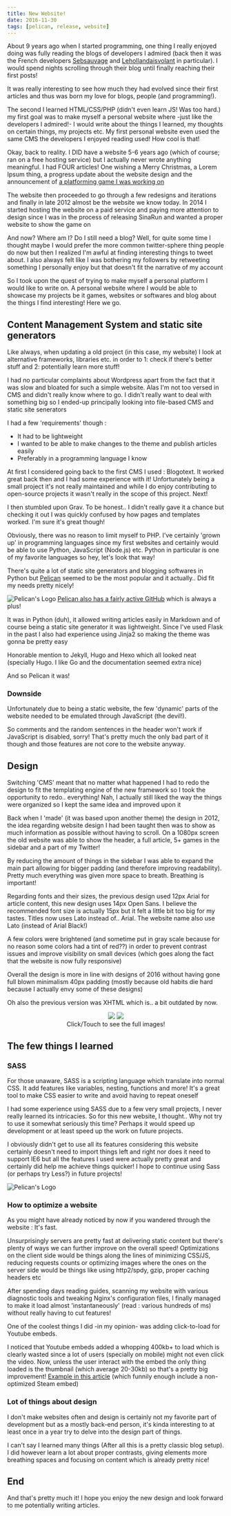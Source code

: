 ```yaml
---
title: New Website!
date: 2016-11-30
tags: [pelican, release, website]
---
```


About 9 years ago when I started programming, one thing I really enjoyed doing was fully reading the blogs of developers I admired (back then it was the French developers [Sebsauvage](http://sebsauvage.net) and [Lehollandaisvolant](https://lehollandaisvolant.net) in particular). I would spend nights scrolling through their blog until finally reaching their first posts!

It was really interesting to see how much they had evolved since their first articles and thus was born my love for blogs, people (and programming!).

The second I learned HTML/CSS/PHP (didn't even learn JS! Was too hard.) my first goal was to make myself a personal website where -just like the developers I admired!- I would write about the things I learned, my thoughts on certain things, my projects etc. My first personal website even used the same CMS the developers I enjoyed reading used! How cool is that!

<!-- more -->

Okay, back to reality. I DID have a website 5-6 years ago (which of course; ran on a free hosting service) but I actually never wrote anything meaningful. I had FOUR articles! One wishing a Merry Christmas, a Lorem Ipsum thing, a progress update about the website design and the announcement of [a platforming game I was working on]({filename}/pages/games/sinarun.md)

The website then proceeded to go through a few redesigns and iterations and finally in late 2012
almost be the website we know today. In 2014 I started hosting the website on a paid service and paying more attention to design since I was in the process of releasing SinaRun and wanted a proper website to show the game on

And now? Where am I? Do I still need a blog? Well, for quite some time I thought maybe I would prefer the more common twitter-sphere thing people do now but then I realized I'm awful at finding interesting things to tweet about. I also always felt like I was bothering my followers by retweeting something I personally enjoy but that doesn't fit the narrative of my account

So I took upon the quest of trying to make myself a personal platform I would like to write on. A personal website where I would be able to showcase my projects be it games, websites or softwares and blog about the things I find interesting! Here we go.

## Content Management System and static site generators

Like always, when updating a old project (in this case, my website) I look at alternative frameworks, libraries etc. in order to 1: check if there's better stuff and 2: potentially learn more stuff!

I had no particular complaints about Wordpress apart from the fact that it was slow and bloated for such a simple website. Alas I'm not too versed in CMS and didn't really know where to go. I didn't really want to deal with something big so I ended-up principally looking into file-based CMS and static site senerators

I had a few 'requirements' though :

- It had to be lightweight
- I wanted to be able to make changes to the theme and publish articles easily
- Preferably in a programming language I know

At first I considered going back to the first CMS I used : Blogotext.
It worked great back then and I had some experience with it! Unfortunately being a small project it's not really maintained and while I do enjoy contributing to open-source projects it wasn't really in the scope of this project. Next!

I then stumbled upon Grav. To be honest.. I didn't really gave it a chance but checking it out I was quickly confused by how pages and templates worked. I'm sure it's great though!

Obviously, there was no reason to limit myself to PHP. I've certainly 'grown up' in programming languages since my first websites and certainly would be able to use Python, JavaScript (Node.js) etc. Python in particular is one of my favorite languages so hey, let's look that way!

There's quite a lot of static site generators and blogging softwares in Python but [Pelican](http://blog.getpelican.com/) seemed to be the most popular and it actually.. Did fit my needs pretty nicely!

![Pelican's Logo]({filename}/assets/2016-11-30-new-website/pelican-logo.png)
<span>[Pelican also has a fairly active GitHub](https://github.com/getpelican/pelican) which is always a plus!</span>

It was in Python (duh), it allowed writing articles easily in Markdown and of course being a static site generator it was lightweight. Since I've used Flask in the past I also had experience using Jinja2 so making the theme was gonna be pretty easy

Honorable mention to Jekyll, Hugo and Hexo which all looked neat (specially Hugo. I like Go and the documentation seemed extra nice)

And so Pelican it was!

### Downside

Unfortunately due to being a static website, the few 'dynamic' parts of the website needed to be emulated through JavaScript (the devil!).

So comments and the random sentences in the header won't work if JavaScript is disabled, sorry! That's pretty much the only bad part of it though and those features are not core to the website anyway.

## Design

Switching 'CMS' meant that no matter what happened I had to redo the design to fit the templating engine of the new framework so I took the opportunity to redo.. everything! Nah, I actually still liked the way the things were organized so I kept the same idea and improved upon it

Back when I 'made' (it was based upon another theme) the design in 2012, the idea regarding website design I had been taught then was to show as much information as possible without having to scroll. On a 1080px screen the old website was able to show the header, a full article, 5+ games in the sidebar and a part of my Twitter!

By reducing the amount of things in the sidebar I was able to expand the main part allowing for bigger padding (and therefore improving readability). Pretty much everything was given more space to breath. Breathing is important!

Regarding fonts and their sizes, the previous design used 12px Arial for article content, this new design uses 14px Open Sans. I believe the recommended font size is actually 15px but it felt a little bit too big for my tastes. Titles now uses Lato instead of.. Arial. The website name also use Lato (instead of Arial Black!)

A few colors were brightened (and sometime put in gray scale because for no reason some colors had a tint of red??) in order to prevent contrast issues and improve visibility on small devices (which goes along the fact that the website is now fully responsive)

Overall the design is more in line with designs of 2016 without having gone full blown minimalism 40px padding (mostly because old habits die hard because I actually envy some of these designs)

Oh also the previous version was XHTML which is.. a bit outdated by now.

<div style="text-align:center;">
    <a href="{filename}/assets/2016-11-30-new-website/old-design-full.png"><img style="display:inline-block" src="{filename}/assets/2016-11-30-new-website/old-design-thumbnail.png"/></a>
    <a href="{filename}/assets/2016-11-30-new-website/new-design-full.png"><img style="display:inline-block" src="{filename}/assets/2016-11-30-new-website/new-design-thumbnail.png"/></a><br/>
    <span>Click/Touch to see the full images!</span>
</div>

## The few things I learned

### SASS
For those unaware, SASS is a scripting language which translate into normal CSS. It add features like variables, nesting, functions and more! It's a great tool to make CSS easier to write and avoid having to repeat oneself

I had some experience using SASS due to a few very small projects, I never really learned its intricacies. So for this new website, I thought.. Why not try to use it somewhat seriously this time? Perhaps it would speed up development or at least speed up the work on future projects.

I obviously didn't get to use all its features considering this website certainly doesn't need to import things left and right nor does it need to support IE6 but all the features I used were actually pretty great and certainly did help me achieve things quicker! I hope to continue using Sass (or perhaps try Less?) in future projects!

![Pelican's Logo]({filename}/assets/2016-11-30-new-website/sass-logo.png)

### How to optimize a website

As you might have already noticed by now if you wandered through the website : It's fast.

Unsurprisingly servers are pretty fast at delivering static content but there's plenty of ways we can further improve on the overall speed! Optimizations on the client side would be things along the lines of minimizing CSS/JS, reducing requests counts or optimizing images where the ones on the server side would be things like using http2/spdy, gzip, proper caching headers etc

After spending days reading guides, scanning my website  with various diagnostic tools and tweaking Nginx's configuration files, I finally managed to make it load almost 'instantaneously' (read : various hundreds of ms) without really having to cut features!

One of the coolest things I did -in my opinion- was adding click-to-load for Youtube embeds.

I noticed that Youtube embeds added a whopping 400kb+ to load which is clearly wasted since a lot of users (specially on mobile) might not even click the video. Now, unless the user interact with the embed the only thing loaded is the thumbnail (which average 20-30kb) so that's a pretty big improvement! [Example in this article]({filename}/2015-10-26-sinarun-steam-release.md) (which funnily enough include a non-optimized Steam embed)

### Lot of things about design

I don't make websites often and design is certainly not my favorite part of development but as a mostly back-end person, it's kinda interesting to at least once in a year try to delve into the design part of things.

I can't say I learned many things (After all this is a pretty classic blog setup). I did however learn a lot about proper contrasts, giving elements more breathing spaces and focusing on content which is already pretty nice!

## End

And that's pretty much it! I hope you enjoy the new design and look forward to me potentially writing articles.
